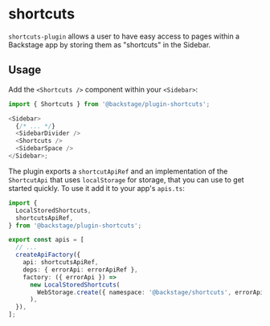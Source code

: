 # shortcuts

`shortcuts-plugin` allows a user to have easy access to pages within a Backstage app by storing them as "shortcuts" in the Sidebar.

## Usage

Add the `<Shortcuts />` component within your `<Sidebar>`:

```ts
import { Shortcuts } from '@backstage/plugin-shortcuts';

<Sidebar>
  {/* ... */}
  <SidebarDivider />
  <Shortcuts />
  <SidebarSpace />
</Sidebar>;
```

The plugin exports a `shortcutApiRef` and an implementation of the `ShortcutApi` that uses `localStorage` for storage, that you can use to get started quickly. To use it add it to your app's `apis.ts`:

```ts
import {
  LocalStoredShortcuts,
  shortcutsApiRef,
} from '@backstage/plugin-shortcuts';

export const apis = [
  // ...
  createApiFactory({
    api: shortcutsApiRef,
    deps: { errorApi: errorApiRef },
    factory: ({ errorApi }) =>
      new LocalStoredShortcuts(
        WebStorage.create({ namespace: '@backstage/shortcuts', errorApi }),
      ),
  }),
];
```
